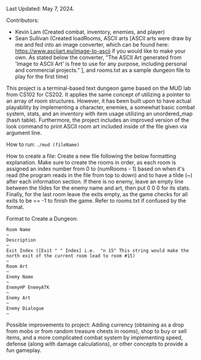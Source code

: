 Last Updated: May 7, 2024.

Contributors:
- Kevin Lam (Created combat, inventory, enemies, and player)
- Sean Sullivan (Created loadRooms, ASCII arts [ASCII arts were draw by me and fed into an image converter, which can be found here:
  https://www.asciiart.eu/image-to-ascii if you would like to make your own. As stated below the converter, "The ASCII Art generated from 'Image to ASCII Art' is free to use for any purpose, including personal and commercial projects." ], and rooms.txt as a sample dungeon file to play for the first time)

This project is a terminal-based text dungeon game based on the MUD lab from CS102 for CS202. It applies the same concept of utilizing a pointer to an array of room structures. However, it has been built upon to have actual playability by implementing a character, enemies, a somewhat basic combat system, stats, and an inventory with item usage utilizing an unordered_map (hash table). Furthermore, the project includes an improved version of the look command to print ASCII room art included inside of the file given via argument line.

How to run: ```./mud (fileName)```

How to create a file: Create a new file following the below formatting explanation. Make sure to create the rooms in order, as each room is assigned an index number from 0 to (numRooms - 1) based on when it's read (the program reads in the file from top to down) and to have a tilde (~) after each information section. If there is no enemy, leave an empty line between the tildes for the enemy name and art, then put 0 0 0 for its stats. Finally, for the last room leave the exits empty, as the game checks for all exits to be == -1 to finish the game. Refer to rooms.txt if confused by the format. 

Format to Create a Dungeon: 
```
Room Name
~
Description
~
Exit Index ([Exit " " Index] i.e.  "n 15" This string would make the north exit of the current room lead to room #15)
~
Room Art
~
Enemy Name
~
EnemyHP EnemyATK
~
Enemy Art
~
Enemy Dialogue
~
```
Possible improvements to project: Adding currency (obtaining as a drop from mobs or from random treasure chests in rooms), shop to buy or sell items, and a more complicated combat system by implementing speed, defense (along with damage calculations), or other concepts to provide a fun gameplay.
